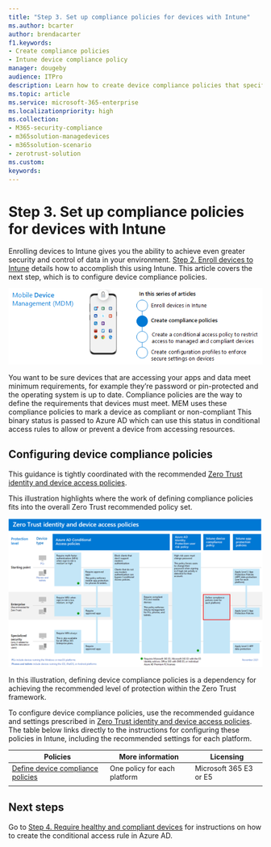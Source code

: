 ```yaml
---
title: "Step 3. Set up compliance policies for devices with Intune"
ms.author: bcarter
author: brendacarter
f1.keywords:
- Create compliance policies
- Intune device compliance policy
manager: dougeby
audience: ITPro
description: Learn how to create device compliance policies that specify the minimum requirements for a device to access your environment.
ms.topic: article
ms.service: microsoft-365-enterprise
ms.localizationpriority: high
ms.collection:
- M365-security-compliance
- m365solution-managedevices
- m365solution-scenario
- zerotrust-solution
ms.custom: 
keywords: 
---
```


# Step 3. Set up compliance policies for devices with Intune

Enrolling devices to Intune gives you the ability to achieve even greater security and control of data in your environment. [Step 2. Enroll devices to Intune](manage-devices-with-intune-enroll.md) details how to accomplish this using Intune. This article covers the next step, which is to configure device compliance policies. 

![Steps managing devices](../media/devices/intune-mdm-step-2.png#lightbox)

You want to be sure devices that are accessing your apps and data meet minimum requirements, for example they’re password or pin-protected and the operating system is up to date. Compliance policies are the way to define the requirements that devices must meet. MEM uses these compliance policies to mark a device as compliant or non-compliant This binary status is passed to Azure AD which can use this status in conditional access rules to allow or prevent a device from accessing resources. 

## Configuring device compliance policies

This guidance is tightly coordinated with the recommended [Zero Trust identity and device access policies](../security/office-365-security/microsoft-365-policies-configurations.md).

This illustration highlights where the work of defining compliance policies fits into the overall Zero Trust recommended policy set. 

[![Zero Trust identity and device access policies](../media/devices/identity-device-define-compliance.png#lightbox)](https://github.com/MicrosoftDocs/microsoft-365-docs/raw/public/microsoft-365/media/devices/identity-device-define-compliance.png)

In this illustration, defining device compliance policies is a dependency for achieving the recommended level of protection within the Zero Trust framework. 

To configure device compliance policies, use the recommended guidance and settings prescribed in [Zero Trust identity and device access policies](../security/office-365-security/microsoft-365-policies-configurations.md). The table below links directly to the instructions for configuring these policies in Intune, including the recommended settings for each platform.


|Policies |More information  |Licensing |
|---------|---------|---------|
|[Define device compliance policies ](../security/office-365-security/identity-access-policies.md#define-device-compliance-policies)   |  One policy for each platform       |  Microsoft 365 E3 or E5       |
|  |         |         |

## Next steps

Go to [Step 4. Require healthy and compliant devices](manage-devices-with-intune-require-compliance.md) for instructions on how to create the conditional access rule in Azure AD.